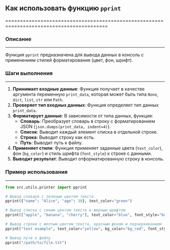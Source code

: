 ## Как использовать функцию `pprint`

=========================================================================================

### Описание
-------------------------
Функция `pprint` предназначена для вывода данных в консоль с применением стилей форматирования (цвет, фон, шрифт). 

### Шаги выполнения
-------------------------
1. **Принимает входные данные**: Функция получает в качестве аргумента переменную `print_data`, которая может быть типа `None`, `dict`, `list`, `str` или `Path`.
2. **Проверяет тип входных данных**:  Функция определяет тип данных `print_data`. 
3. **Форматирует данные**: В зависимости от типа данных, функция:
    - **Словарь**:  Преобразует словарь в строку с форматированием JSON (`json.dumps(print_data, indent=4)`).
    - **Список**: Выводит каждый элемент списка в отдельной строке.
    - **Строка**:  Выводит строку как есть.
    - **Путь**:  Выводит путь к файлу.
4. **Применяет стили**: Функция применяет заданные цвета (`text_color`), фон (`bg_color`) и стиль шрифта (`font_style`) к строке с данными.
5. **Выводит результат**:  Выводит отформатированную строку в консоль.


### Пример использования
-------------------------

```python
from src.utils.printer import pprint

# Вывод словаря с зеленым цветом текста
pprint({"name": "Alice", "age": 30}, text_color="green")

# Вывод списка с синим цветом текста и жирным шрифтом
pprint(["apple", "banana", "cherry"], text_color="blue", font_style="bold")

# Вывод строки с желтым цветом текста, красным фоном и подчеркиванием
pprint("text example", text_color="yellow", bg_color="bg_red", font_style="underline")

# Вывод пути к файлу
pprint("/path/to/file.txt")
```